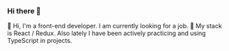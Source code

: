 ### Hi there 👋

👋 Hi, I'm a front-end developer. I am currently looking for a job.
🔭 My stack is React /  Redux. Also lately I have been actively practicing and using TypeScript in projects.


<!--
**Myakis/Myakis** is a ✨ _special_ ✨ repository because its `README.md` (this file) appears on your GitHub profile.

Here are some ideas to get you started:

- 🔭 I’m currently working on ...
- 🌱 I’m currently learning ...
- 👯 I’m looking to collaborate on ...
- 🤔 I’m looking for help with ...
- 💬 Ask me about ...
- 📫 How to reach me: ...
- 😄 Pronouns: ...
- ⚡ Fun fact: ...
-->
